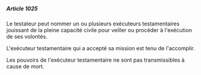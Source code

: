 ##### Article 1025

Le testateur peut nommer un ou plusieurs exécuteurs testamentaires jouissant de la pleine capacité civile pour veiller ou procéder à l'exécution de ses volontés.

L'exécuteur testamentaire qui a accepté sa mission est tenu de l'accomplir.

Les pouvoirs de l'exécuteur testamentaire ne sont pas transmissibles à cause de mort.

